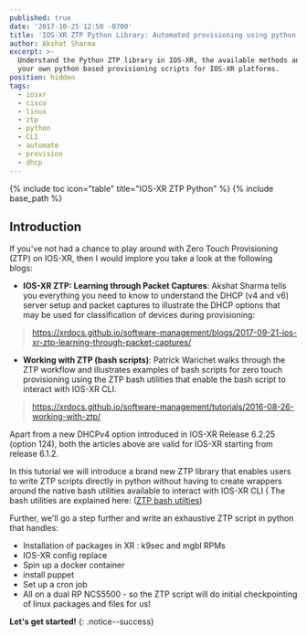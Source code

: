 ```yaml
---
published: true
date: '2017-10-25 12:50 -0700'
title: 'IOS-XR ZTP Python Library: Automated provisioning using python (6.2.2+)'
author: Akshat Sharma
excerpt: >-
  Understand the Python ZTP library in IOS-XR, the available methods and build
  your own python based provisioning scripts for IOS-XR platforms.
position: hidden
tags:
  - iosxr
  - cisco
  - linux
  - ztp
  - python
  - CLI
  - automate
  - provision
  - dhcp
---
```


{% include toc icon="table" title="IOS-XR ZTP Python" %}
{% include base_path %}

## Introduction

If you've not had a chance to play around with Zero Touch Provisioning (ZTP) on IOS-XR, then I would implore you take a look at the following blogs:

*  **IOS-XR ZTP: Learning through Packet Captures**: Akshat Sharma tells you everything you need to know to understand the DHCP (v4 and v6) server setup and packet captures to illustrate the DHCP options that may be used for classification of devices during provisioning:
><https://xrdocs.github.io/software-management/blogs/2017-09-21-ios-xr-ztp-learning-through-packet-captures/>

*  **Working with ZTP (bash scripts)**: Patrick Warichet walks through the ZTP workflow and illustrates examples of bash scripts for zero touch provisioning using the ZTP bash utilities that enable the bash script to interact with IOS-XR CLI.
><https://xrdocs.github.io/software-management/tutorials/2016-08-26-working-with-ztp/>

Apart from a new DHCPv4 option introduced in IOS-XR Release 6.2.25 (option 124), both the articles above are valid for IOS-XR starting from release 6.1.2.


In this tutorial we will introduce a brand new ZTP library that enables users to write ZTP scripts directly in python without having to create wrappers around the native bash utilities available to interact with IOS-XR CLI ( The bash utilities are explained here: ([ZTP bash utilties](https://xrdocs.github.io/software-management/tutorials/2016-08-26-working-with-ztp/#ztp-utilities))

Further, we'll go a step further and write an exhaustive ZTP script in python that handles:
  * Installation of packages in XR : k9sec and mgbl RPMs
  * IOS-XR config replace
  * Spin up a docker container 
  * install puppet
  * Set up a cron job
  * All on a dual RP NCS5500 - so the ZTP script will do initial checkpointing of linux packages and files for us!


**Let's get started!**
{: .notice--success} 

## 

